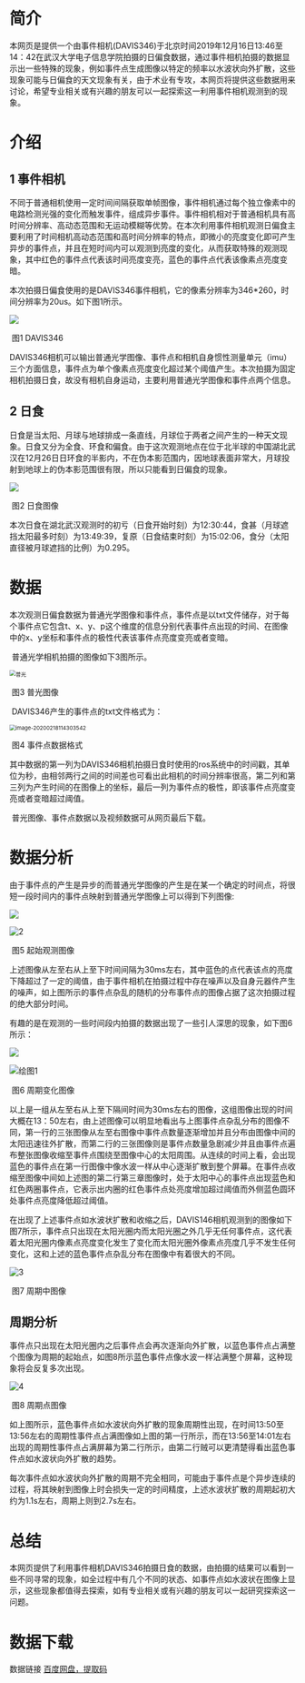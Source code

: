 # 简介

​	   本网页是提供一个由事件相机(DAVIS346)于北京时间2019年12月16日13:46至14：42在武汉大学电子信息学院拍摄的日偏食数据，通过事件相机拍摄的数据显示出一些特殊的现象，例如事件点生成图像以特定的频率以水波状向外扩散，这些现象可能与日偏食的天文现象有关，由于术业有专攻，本网页将提供这些数据用来讨论，希望专业相关或有兴趣的朋友可以一起探索这一利用事件相机观测到的现象。



# 介绍

## 1 事件相机

​		不同于普通相机使用一定时间间隔获取单帧图像，事件相机通过每个独立像素中的电路检测光强的变化而触发事件，组成异步事件。事件相机相对于普通相机具有高时间分辨率、高动态范围和无运动模糊等优势。在本次利用事件相机观测日偏食主要利用了时间相机高动态范围和高时间分辨率的特点，即微小的亮度变化即可产生异步的事件点，并且在短时间内可以观测到亮度的变化，从而获取特殊的观测现象，其中红色的事件点代表该时间亮度变亮，蓝色的事件点代表该像素点亮度变暗。

​		本次拍摄日偏食使用的是DAVIS346事件相机，它的像素分辨率为346*260，时间分辨率为20us。如下图1所示。

![](https://github.com/zyl1234/solar-eclipse/raw/master/picture/%E7%9B%B8%E6%9C%BA.JPEG)

​                                                                图1  DAVIS346

​		DAVIS346相机可以输出普通光学图像、事件点和相机自身惯性测量单元（imu）三个方面信息，事件点为单个像素点亮度变化超过某个阈值产生。本次拍摄为固定相机拍摄日食，故没有相机自身运动，主要利用普通光学图像和事件点两个信息。

## 2 日食

​		日食是当太阳、月球与地球排成一条直线，月球位于两者之间产生的一种天文现象。日食又分为全食、环食和偏食。由于这次观测地点在位于北半球的中国湖北武汉在12月26日日环食的半影内，不在伪本影范围内，因地球表面非常大，月球投射到地球上的伪本影范围很有限，所以只能看到日偏食的现象。

![](https://github.com/zyl1234/solar-eclipse/raw/master/picture/IMG_8891.GIF)

​                                                           图2  日食图像

​		本次日食在湖北武汉观测时的初亏（日食开始时刻）为12:30:44，食甚（月球遮挡太阳最多时刻）为13:49:39，复原（日食结束时刻）为15:02:06，食分（太阳直径被月球遮挡的比例）为0.295。





# 数据

​		本次观测日偏食数据为普通光学图像和事件点，事件点是以txt文件储存，对于每个事件点它包含t、x、y、p这个维度的信息分别代表事件点出现的时间、在图像中的x、y坐标和事件点的极性代表该事件点亮度变亮或者变暗。

​		普通光学相机拍摄的图像如下3图所示。

<img src="https://github.com/zyl1234/solar-eclipse/raw/master/picture/%E6%99%AE%E5%85%89.png" alt="普光" style="zoom:67%;" />

​                                                                      图3   普光图像

​		DAVIS346产生的事件点的txt文件格式为：

<img src="https://github.com/zyl1234/solar-eclipse/raw/master/picture/%E6%95%B0%E6%8D%AE%E6%A0%BC%E5%BC%8F.png" alt="image-20200218114303542" style="zoom:67%;" />

​                                                                       图4   事件点数据格式

​		其中数据的第一列为DAVIS346相机拍摄日食时使用的ros系统中的时间戳，其单位为秒，由相邻两行之间的时间差也可看出此相机的时间分辨率很高，第二列和第三列为产生时间的在图像上的坐标，最后一列为事件点的极性，即该事件点亮度变亮或者变暗超过阈值。

​		普光图像、事件点数据以及视频数据可从网页最后下载。



#  数据分析

​		由于事件点的产生是异步的而普通光学图像的产生是在某一个确定的时间点，将很短一段时间内的事件点映射到普通光学图像上可以得到下列图像:

![](https://github.com/zyl1234/solar-eclipse/raw/master/picture/%E5%99%AA%E5%A3%B0.GIF)

![2](https://github.com/zyl1234/solar-eclipse/raw/master/picture/2.png)

​                                                                图5   起始观测图像

​		上述图像从左至右从上至下时间间隔为30ms左右，其中蓝色的点代表该点的亮度下降超过了一定的阈值，由于事件相机在拍摄过程中存在噪声以及自身元器件产生的噪声，如上图所示的事件点杂乱的随机的分布事件点的图像占据了这次拍摄过程的绝大部分时间。

​		有趣的是在观测的一些时间段内拍摄的数据出现了一些引人深思的现象，如下图6所示：

![](https://github.com/zyl1234/solar-eclipse/raw/master/picture/IMG_8931.GIF)



![绘图1](https://github.com/zyl1234/solar-eclipse/raw/master/picture/1.png)

​                                                                  图6   周期变化图像

​		以上是一组从左至右从上至下隔间时间为30ms左右的图像，这组图像出现的时间大概在13：50左右，由上述图像可以明显地看出与上图事件点杂乱分布的图像不同，第一行的三张图像从左至右图像中事件点数量逐渐增加并且分布由图像中间的太阳迅速往外扩散，而第二行的三张图像则是事件点数量急剧减少并且由事件点遍布整张图像收缩至事件点围绕至图像中心的太阳周围。从连续的时间上看，会出现蓝色的事件点在第一行图像中像水波一样从中心逐渐扩散到整个屏幕。在事件点收缩至图像中间如上述图的第二行第三章图像时，处于太阳中心的事件点出现蓝色和红色两圈事件点，它表示出内圈的红色事件点处亮度增加超过阈值而外侧蓝色圆环处事件点亮度降低超过阈值。

​		在出现了上述事件点如水波状扩散和收缩之后，DAVIS146相机观测到的图像如下图7所示，事件点只出现在太阳光圈内而太阳光圈之外几乎无任何事件点，这代表着太阳光圈内像素点亮度变化发生了变化而太阳光圈外像素点亮度几乎不发生任何变化，这和上述的蓝色事件点杂乱分布在图像中有着很大的不同。



![3](https://github.com/zyl1234/solar-eclipse/raw/master/picture/3.png)

​                                                                     图7   周期中图像

## 周期分析

​		事件点只出现在太阳光圈内之后事件点会再次逐渐向外扩散，以蓝色事件点占满整个图像为周期的起始点，如图8所示蓝色事件点像水波一样沾满整个屏幕，这种现象将会反复多次出现。

![4](https://github.com/zyl1234/solar-eclipse/raw/master/picture/4.png)

​                                                                   图8    周期点图像

​		如上图所示，蓝色事件点如水波状向外扩散的现象周期性出现，在时间13:50至13:56左右的周期性事件点占满图像如上图的第一行所示，而在13:56至14:01左右出现的周期性事件点占满屏幕为第二行所示，由第二行贼可以更清楚得看出蓝色事件点如水波状向外扩散的趋势。

​		每次事件点如水波状向外扩散的周期不完全相同，可能由于事件点是个异步连续的过程，将其映射到图像上时会损失一定的时间精度，上述水波状扩散的周期起初大约为1.1s左右，周期上则到2.7s左右。



# 总结

​		本网页提供了利用事件相机DAVIS346拍摄日食的数据，由拍摄的结果可以看到一些不同寻常的现象，如全过程中有几个不同的状态、如事件点如水波状在图像上显示，这些现象都值得去探索，如有专业相关或有兴趣的朋友可以一起研究探索这一问题。





# 数据下载

数据链接 [百度网盘，提取码](https://pan.baidu.com/s/1CCupyyssmtbrGUzECK-8WQ)

